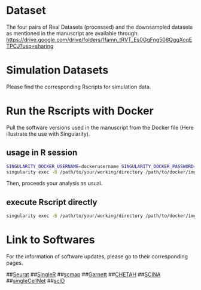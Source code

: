 # Dataset
The four pairs of Real Datasets (processed) and the downsampled datasets as mentioned in the manuscript are available through: https://drive.google.com/drive/folders/1famn_tRVT_Es0GgFng508QggXcqETPCJ?usp=sharing
# Simulation Datasets
Please find the corresponding Rscripts for simulation data.
# Run the Rscripts with Docker
Pull the software versions used in the manuscript from the Docker file (Here illustrate the use with Singularity).
## usage in R session
```bash
SINGULARITY_DOCKER_USERNAME=dockerusername SINGULARITY_DOCKER_PASSWORD=dockerpassword singularity pull docker://qhhuang/benchmark_celltype_r_packages:versioncontrol
singularity exec -B /path/to/your/working/directory /path/to/docker/img/benchmark_celltype_r_packages-versioncontrol.simg R
```
Then, proceeds your analysis as usual.

## execute Rscript directly
```bash
singularity exec -B /path/to/your/working/directory /path/to/docker/img/benchmark_celltype_r_packages-versioncontrol.simg Rscript /path/to/your/Rscript/sample.R
```

# Link to Softwares
For the information of software updates, please go to their corresponding pages.

##[Seurat](https://satijalab.org/seurat/)
##[SingleR](https://github.com/dviraran/SingleR)
##[scmap](https://bioconductor.org/packages/release/bioc/html/scmap.html)
##[Garnett](https://cole-trapnell-lab.github.io/garnett/docs/)
##[CHETAH](https://github.com/jdekanter/CHETAH)
##[SCINA](https://github.com/jcao89757/SCINA)
##[singleCellNet](https://github.com/pcahan1/singleCellNet)
##[scID](https://github.com/BatadaLab/scID)
